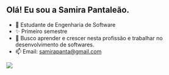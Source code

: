 ## Olá! Eu sou a Samira Pantaleão.

- 🔭 Estudante de Engenharia de Software
- ✨ Primeiro semestre
- 🤔 Busco aprender e crescer nesta profissão e trabalhar no desenvolvimento de softwares.
- 📫 Email: samirapanta@gmail.com

<picture>
  <source
    srcset="https://github-readme-stats.vercel.app/api?username=samirampanta&show_icons=true&theme=dark"
    media="(prefers-color-scheme: dracula)"
  />
  <source
    srcset="https://github-readme-stats.vercel.app/api?username=samirampanta&show_icons=true"
    media="(prefers-color-scheme: light), (prefers-color-scheme: no-preference)"
  />
  <img src="https://github-readme-stats.vercel.app/api?username=samirampanta&show_icons=true" />
</picture>
